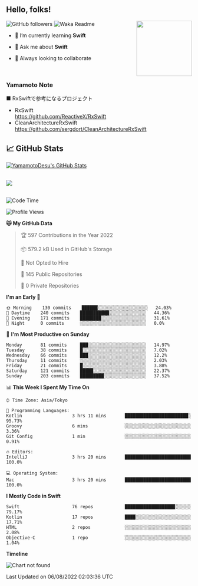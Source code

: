 ## Hello, folks! 

<p>
<img align="right" src="https://media.giphy.com/media/26ufdb3cYKwbRtYVW/giphy.gif" style="max-width:100%;" height="150px">
 
![GitHub followers](https://img.shields.io/github/followers/YamamotoDesu?label=Follow&style=social)
![Waka Readme](https://github.com/YamamotoDesu/YamamotoDesu/workflows/Waka%20Readme/badge.svg)
 
- 🌱 I’m currently learning **Swift**  
 
- 💬 Ask me about **Swift**  
 
- 👯 Always looking to collaborate
</p>
<br>

### Yamamoto Note
■ RxSwiftで参考になるプロジェクト　<br>
* RxSwift  
https://github.com/ReactiveX/RxSwift
* CleanArchitectureRxSwift  
https://github.com/sergdort/CleanArchitectureRxSwift



## &#x1f4c8; GitHub Stats
<a href="https://github.com/YamamotoDesu/YamamotoDesu">
  <img align="center" src="https://github-readme-stats.vercel.app/api?username=YamamotoDesu&show_icons=true&line_height=27&count_private=true&title_color=ffffff&text_color=c9cacc&icon_color=2bbc8a&bg_color=1d1f21&hide=contribs,prs&show_icons=true" alt="YamamotoDesu's GitHub Stats" /><br><br>
</a>

![](https://github-profile-summary-cards.vercel.app/api/cards/profile-details?username=YamamotoDesu&theme=vue)
<br><br>

<!--START_SECTION:waka-->
![Code Time](http://img.shields.io/badge/Code%20Time-0%20secs-blue)

![Profile Views](http://img.shields.io/badge/Profile%20Views-9-blue)

**🐱 My GitHub Data** 

> 🏆 597 Contributions in the Year 2022
 > 
> 📦 579.2 kB Used in GitHub's Storage 
 > 
> 🚫 Not Opted to Hire
 > 
> 📜 145 Public Repositories 
 > 
> 🔑 0 Private Repositories  
 > 
**I'm an Early 🐤** 

```text
🌞 Morning    130 commits    ██████░░░░░░░░░░░░░░░░░░░   24.03% 
🌆 Daytime    240 commits    ███████████░░░░░░░░░░░░░░   44.36% 
🌃 Evening    171 commits    ████████░░░░░░░░░░░░░░░░░   31.61% 
🌙 Night      0 commits      ░░░░░░░░░░░░░░░░░░░░░░░░░   0.0%

```
📅 **I'm Most Productive on Sunday** 

```text
Monday       81 commits     ███░░░░░░░░░░░░░░░░░░░░░░   14.97% 
Tuesday      38 commits     █░░░░░░░░░░░░░░░░░░░░░░░░   7.02% 
Wednesday    66 commits     ███░░░░░░░░░░░░░░░░░░░░░░   12.2% 
Thursday     11 commits     ░░░░░░░░░░░░░░░░░░░░░░░░░   2.03% 
Friday       21 commits     █░░░░░░░░░░░░░░░░░░░░░░░░   3.88% 
Saturday     121 commits    █████░░░░░░░░░░░░░░░░░░░░   22.37% 
Sunday       203 commits    █████████░░░░░░░░░░░░░░░░   37.52%

```


📊 **This Week I Spent My Time On** 

```text
⌚︎ Time Zone: Asia/Tokyo

💬 Programming Languages: 
Kotlin                   3 hrs 11 mins       ████████████████████████░   95.73% 
Groovy                   6 mins              ░░░░░░░░░░░░░░░░░░░░░░░░░   3.36% 
Git Config               1 min               ░░░░░░░░░░░░░░░░░░░░░░░░░   0.91%

🔥 Editors: 
IntelliJ                 3 hrs 20 mins       █████████████████████████   100.0%

💻 Operating System: 
Mac                      3 hrs 20 mins       █████████████████████████   100.0%

```

**I Mostly Code in Swift** 

```text
Swift                    76 repos            ███████████████████░░░░░░   79.17% 
Kotlin                   17 repos            ████░░░░░░░░░░░░░░░░░░░░░   17.71% 
HTML                     2 repos             ░░░░░░░░░░░░░░░░░░░░░░░░░   2.08% 
Objective-C              1 repo              ░░░░░░░░░░░░░░░░░░░░░░░░░   1.04%

```


**Timeline**

![Chart not found](https://raw.githubusercontent.com/YamamotoDesu/YamamotoDesu/main/charts/bar_graph.png) 


 Last Updated on 06/08/2022 02:03:36 UTC
<!--END_SECTION:waka-->


